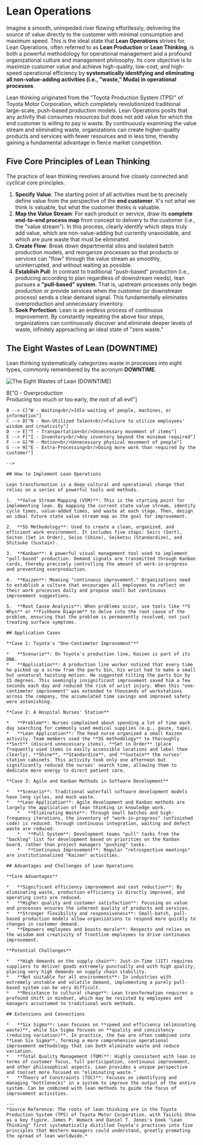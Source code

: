 # Lean Operations

Imagine a smooth, unimpeded river flowing effortlessly, delivering the source of value directly to the customer with minimal consumption and maximum speed. This is the ideal state that **Lean Operations** strives for. Lean Operations, often referred to as **Lean Production** or **Lean Thinking**, is both a powerful methodology for operational management and a profound organizational culture and management philosophy. Its core objective is to maximize customer value and achieve high-quality, low-cost, and high-speed operational efficiency by **systematically identifying and eliminating all non-value-adding activities (i.e., "waste," Muda) in operational processes**.

Lean thinking originated from the "Toyota Production System (TPS)" of Toyota Motor Corporation, which completely revolutionized traditional large-scale, push-based production models. Lean Operations posits that any activity that consumes resources but does not add value for which the end customer is willing to pay is waste. By continuously examining the value stream and eliminating waste, organizations can create higher-quality products and services with fewer resources and in less time, thereby gaining a fundamental advantage in fierce market competition.

## Five Core Principles of Lean Thinking

The practice of lean thinking revolves around five closely connected and cyclical core principles.

1.  **Specify Value**: The starting point of all activities must be to precisely define value from the perspective of the **end customer**. It's not what we think is valuable, but what the customer thinks is valuable.
2.  **Map the Value Stream**: For each product or service, draw its **complete end-to-end process map** from concept to delivery to the customer (i.e., the "value stream"). In this process, clearly identify which steps truly add value, which are non-value-adding but currently unavoidable, and which are pure waste that must be eliminated.
3.  **Create Flow**: Break down departmental silos and isolated batch production models, and reorganize processes so that products or services can "flow" through the value stream as smoothly, uninterrupted, and without waiting as possible.
4.  **Establish Pull**: In contrast to traditional "push-based" production (i.e., producing according to plan regardless of downstream needs), lean pursues a **"pull-based" system**. That is, upstream processes only begin production or provide services when the customer (or downstream process) sends a clear demand signal. This fundamentally eliminates overproduction and unnecessary inventory.
5.  **Seek Perfection**: Lean is an endless process of continuous improvement. By constantly repeating the above four steps, organizations can continuously discover and eliminate deeper levels of waste, infinitely approaching an ideal state of "zero waste."

## The Eight Wastes of Lean (DOWNTIME)

Lean thinking systematically categorizes waste in processes into eight types, commonly remembered by the acronym **DOWNTIME**.

![The Eight Wastes of Lean (DOWNTIME)](./Lean-Operations-Tutorial-en-mermaid.png)

<!--
```mermaid
graph TD
    A["D - Defects<br/>Errors, rework, repairs in products or services"] --> B["O - Overproduction<br/>Producing too much or too early, the root of all evil"]
    B --> C["W - Waiting<br/>Idle waiting of people, machines, or information"]
    C --> D["N - Non-Utilized Talent<br/>Failure to utilize employees' wisdom and creativity"]
    D --> E["T - Transportation<br/>Unnecessary movement of items"]
    E --> F["I - Inventory<br/>Any inventory beyond the minimum required"]
    F --> G["M - Motion<br/>Unnecessary physical movement of people"]
    G --> H["E - Extra-Processing<br/>Doing more work than required by the customer"]
```
-->

## How to Implement Lean Operations

Lean transformation is a deep cultural and operational change that relies on a series of powerful tools and methods.

1.  **Value Stream Mapping (VSM)**: This is the starting point for implementing lean. By mapping the current state value stream, identify cycle times, value-added times, and waste at each stage. Then, design an ideal future state value stream map as the goal for improvement.

2.  **5S Methodology**: Used to create a clean, organized, and efficient work environment. It includes five steps: Seiri (Sort), Seiton (Set in Order), Seiso (Shine), Seiketsu (Standardize), and Shitsuke (Sustain).

3.  **Kanban**: A powerful visual management tool used to implement "pull-based" production. Demand signals are transmitted through Kanban cards, thereby precisely controlling the amount of work-in-progress and preventing overproduction.

4.  **Kaizen**: Meaning "continuous improvement." Organizations need to establish a culture that encourages all employees to reflect on their work processes daily and propose small but continuous improvement suggestions.

5.  **Root Cause Analysis**: When problems occur, use tools like **5 Whys** or **Fishbone Diagram** to delve into the root cause of the problem, ensuring that the problem is permanently resolved, not just treating surface symptoms.

## Application Cases

**Case 1: Toyota's "One-Centimeter Improvement"**

*   **Scenario**: On Toyota's production line, Kaizen is part of its DNA.
*   **Application**: A production line worker noticed that every time he picked up a screw from the parts bin, his wrist had to make a small but unnatural twisting motion. He suggested tilting the parts bin by 15 degrees. This seemingly insignificant improvement saved him a few seconds each day and reduced the risk of wrist injury. When this "one-centimeter improvement" was extended to thousands of workstations across the company, the accumulated time savings and improved safety were astonishing.

**Case 2: A Hospital Nurses' Station**

*   **Problem**: Nurses complained about spending a lot of time each day searching for commonly used medical supplies (e.g., gauze, tape).
*   **Lean Application**: The head nurse organized a small Kaizen activity. Team members used the **5S methodology** to thoroughly **Sort** (discard unnecessary items), **Set in Order** (place frequently used items in easily accessible locations and label them clearly), **Shine**, **Standardize**, and **Sustain** the nurses' station cabinets. This activity took only one afternoon but significantly reduced the nurses' search time, allowing them to dedicate more energy to direct patient care.

**Case 3: Agile and Kanban Methods in Software Development**

*   **Scenario**: Traditional waterfall software development models have long cycles, and much waste.
*   **Lean Application**: Agile development and Kanban methods are largely the application of lean thinking in knowledge work.
    *   **Eliminating Waste**: Through small batches and high-frequency iterations, the inventory of "work-in-progress" (unfinished code) is reduced. Through continuous integration, waiting and defect waste are reduced.
    *   **Pull System**: Development teams "pull" tasks from the "backlog" list for development based on priorities on the Kanban board, rather than project managers "pushing" tasks.
    *   **Continuous Improvement**: Regular "retrospective meetings" are institutionalized "Kaizen" activities.

## Advantages and Challenges of Lean Operations

**Core Advantages**

*   **Significant efficiency improvement and cost reduction**: By eliminating waste, production efficiency is directly improved, and operating costs are reduced.
*   **Higher quality and customer satisfaction**: Focusing on value and processes ensures the inherent quality of products and services.
*   **Stronger flexibility and responsiveness**: Small-batch, pull-based production models allow organizations to respond more quickly to changes in customer demand.
*   **Empowers employees and boosts morale**: Respects and relies on the wisdom and creativity of frontline employees to drive continuous improvement.

**Potential Challenges**

*   **High demands on the supply chain**: Just-in-Time (JIT) requires suppliers to deliver goods extremely punctually and with high quality, placing very high demands on supply chain stability.
*   **Not suitable for all environments**: In industries with extremely unstable and volatile demand, implementing a purely pull-based system can be very difficult.
*   **Resistance to cultural change**: Lean transformation requires a profound shift in mindset, which may be resisted by employees and managers accustomed to traditional work methods.

## Extensions and Connections

*   **Six Sigma**: Lean focuses on **speed and efficiency (eliminating waste)**, while Six Sigma focuses on **quality and consistency (reducing variation)**. In practice, the two are often combined into **Lean Six Sigma**, forming a more comprehensive operational improvement methodology that can both eliminate waste and reduce variation.
*   **Total Quality Management (TQM)**: Highly consistent with lean in terms of customer focus, full participation, continuous improvement, and other philosophical aspects. Lean provides a unique perspective and toolset more focused on "eliminating waste."
*   **Theory of Constraints (TOC)**: Focuses on identifying and managing "bottlenecks" in a system to improve the output of the entire system. Can be combined with lean methods to guide the focus of improvement activities.

---
*Source Reference: The roots of lean thinking are in the Toyota Production System (TPS) of Toyota Motor Corporation, with Taiichi Ohno as a key figure. James P. Womack and Daniel T. Jones's book "Lean Thinking" first systematically distilled Toyota's practices into five principles that Western managers could understand, greatly promoting the spread of lean worldwide.*